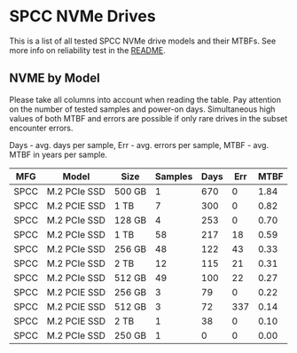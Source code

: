 SPCC NVMe Drives
================

This is a list of all tested SPCC NVMe drive models and their MTBFs. See more
info on reliability test in the [README](https://github.com/linuxhw/SMART).

NVME by Model
------------

Please take all columns into account when reading the table. Pay attention on the
number of tested samples and power-on days. Simultaneous high values of both MTBF
and errors are possible if only rare drives in the subset encounter errors.

Days - avg. days per sample,
Err  - avg. errors per sample,
MTBF - avg. MTBF in years per sample.

| MFG       | Model              | Size   | Samples | Days  | Err   | MTBF |
|-----------|--------------------|--------|---------|-------|-------|------|
| SPCC      | M.2 PCIe SSD       | 500 GB | 1       | 670   | 0     | 1.84   |
| SPCC      | M.2 PCIE SSD       | 1 TB   | 7       | 300   | 0     | 0.82   |
| SPCC      | M.2 PCIe SSD       | 128 GB | 4       | 253   | 0     | 0.70   |
| SPCC      | M.2 PCIe SSD       | 1 TB   | 58      | 217   | 18    | 0.59   |
| SPCC      | M.2 PCIe SSD       | 256 GB | 48      | 122   | 43    | 0.33   |
| SPCC      | M.2 PCIe SSD       | 2 TB   | 12      | 115   | 21    | 0.31   |
| SPCC      | M.2 PCIe SSD       | 512 GB | 49      | 100   | 22    | 0.27   |
| SPCC      | M.2 PCIE SSD       | 256 GB | 3       | 79    | 0     | 0.22   |
| SPCC      | M.2 PCIE SSD       | 512 GB | 3       | 72    | 337   | 0.14   |
| SPCC      | M.2 PCIE SSD       | 2 TB   | 1       | 38    | 0     | 0.10   |
| SPCC      | M.2 PCIe SSD       | 250 GB | 1       | 0     | 0     | 0.00   |
